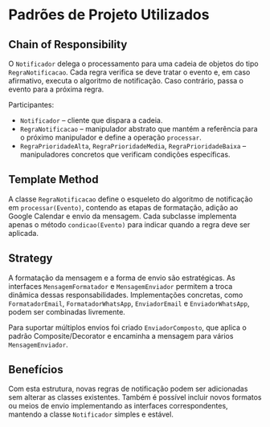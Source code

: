 # Padrões de Projeto Utilizados

## Chain of Responsibility

O `Notificador` delega o processamento para uma cadeia de objetos do tipo
`RegraNotificacao`. Cada regra verifica se deve tratar o evento e, em caso
afirmativo, executa o algoritmo de notificação. Caso contrário, passa o evento
para a próxima regra.

Participantes:
- `Notificador` – cliente que dispara a cadeia.
- `RegraNotificacao` – manipulador abstrato que mantém a referência para o
  próximo manipulador e define a operação `processar`.
- `RegraPrioridadeAlta`, `RegraPrioridadeMedia`, `RegraPrioridadeBaixa` –
  manipuladores concretos que verificam condições específicas.

## Template Method

A classe `RegraNotificacao` define o esqueleto do algoritmo de notificação em
`processar(Evento)`, contendo as etapas de formatação, adição ao Google Calendar
e envio da mensagem. Cada subclasse implementa apenas o método
`condicao(Evento)` para indicar quando a regra deve ser aplicada.

## Strategy

A formatação da mensagem e a forma de envio são estratégicas. As interfaces
`MensagemFormatador` e `MensagemEnviador` permitem a troca dinâmica dessas
responsabilidades. Implementações concretas, como `FormatadorEmail`,
`FormatadorWhatsApp`, `EnviadorEmail` e `EnviadorWhatsApp`, podem ser
combinadas livremente.

Para suportar múltiplos envios foi criado `EnviadorComposto`, que aplica o
padrão Composite/Decorator e encaminha a mensagem para vários
`MensagemEnviador`.

## Benefícios

Com esta estrutura, novas regras de notificação podem ser adicionadas sem
alterar as classes existentes. Também é possível incluir novos formatos ou
meios de envio implementando as interfaces correspondentes, mantendo a classe
`Notificador` simples e estável.
